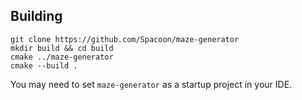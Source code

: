 ## Building
```
git clone https://github.com/Spacoon/maze-generator
mkdir build && cd build
cmake ../maze-generator
cmake --build .
```
You may need to set ```maze-generator``` as a startup project in your IDE.
